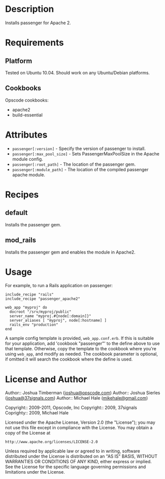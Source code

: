 Description
====

Installs passenger for Apache 2.

Requirements
====

## Platform

Tested on Ubuntu 10.04. Should work on any Ubuntu/Debian platforms.

## Cookbooks

Opscode cookbooks:

* apache2
* build-essential

Attributes 
====

* `passenger[:version]` - Specify the version of passenger to install.
* `passenger[:max_pool_size]` - Sets PassengerMaxPoolSize in the Apache module config.
* `passenger[:root_path]` - The location of the passenger gem.
* `passenger[:module_path]` - The location of the compiled passenger apache module.

Recipes
=======

default
-------
Installs the passenger gem.

mod_rails
---------
Installs the passenger gem and enables the module in Apache2.

Usage
====

For example, to run a Rails application on passenger:

    include_recipe "rails"
    include_recipe "passenger_apache2"
    
    web_app "myproj" do
      docroot "/srv/myproj/public"
      server_name "myproj.#{node[:domain]}"
      server_aliases [ "myproj", node[:hostname] ]
      rails_env "production"
    end

A sample config template is provided, `web_app.conf.erb`. If this is suitable for your application, add 'cookbook "passenger"' to the define above to use that template. Otherwise, copy the template to the cookbook where you're using `web_app`, and modify as needed. The cookbook parameter is optional, if omitted it will search the cookbook where the define is used.

License and Author
====

Author:: Joshua Timberman (<joshua@opscode.com>)
Author:: Joshua Sierles (<joshua@37signals.com>)
Author:: Michael Hale (<mikehale@gmail.com>)

Copyright:: 2009-2011, Opscode, Inc
Copyright:: 2009, 37signals
Coprighty:: 2009, Michael Hale

Licensed under the Apache License, Version 2.0 (the "License");
you may not use this file except in compliance with the License.
You may obtain a copy of the License at

    http://www.apache.org/licenses/LICENSE-2.0

Unless required by applicable law or agreed to in writing, software
distributed under the License is distributed on an "AS IS" BASIS,
WITHOUT WARRANTIES OR CONDITIONS OF ANY KIND, either express or implied.
See the License for the specific language governing permissions and
limitations under the License.
